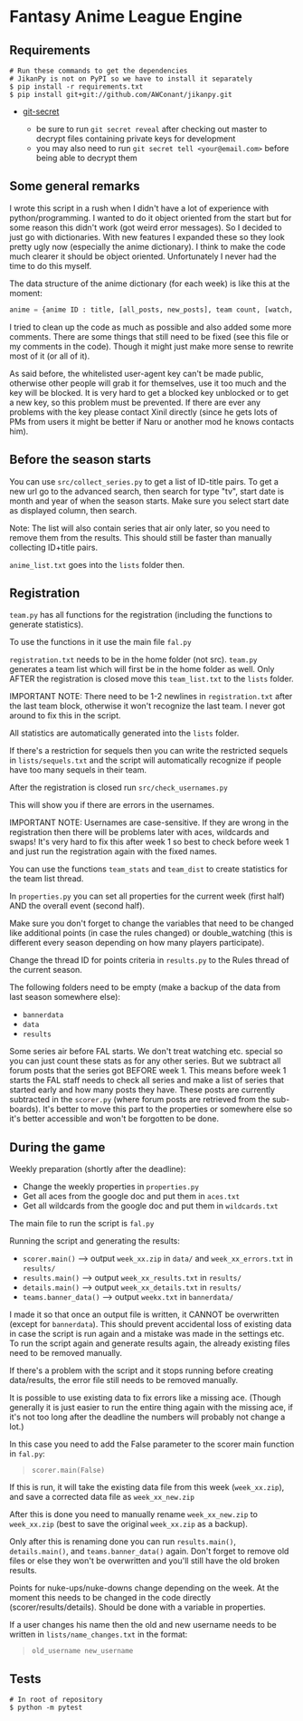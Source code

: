 # Fantasy Anime League Engine

## Requirements

```shell
# Run these commands to get the dependencies
# JikanPy is not on PyPI so we have to install it separately
$ pip install -r requirements.txt
$ pip install git+git://github.com/AWConant/jikanpy.git
```

* [git-secret](https://git-secret.io/)

  * be sure to run `git secret reveal` after checking out master to decrypt files containing private keys for development
  * you may also need to run `git secret tell <your@email.com>` before being able to decrypt them

## Some general remarks

I wrote this script in a rush when I didn't have a lot of experience with python/programming. I wanted to do it object oriented from the start but for some reason this didn't work (got weird error messages). So I decided to just go with dictionaries. With new features I expanded these so they look pretty ugly now (especially the anime dictionary). I think to make the code much clearer it should be object oriented. Unfortunately I never had the time to do this myself.

The data structure of the anime dictionary (for each week) is like this at the moment:

```python
anime = {anime ID : title, [all_posts, new_posts], team count, [watch, compl, drop, score, favs], [all_threads, new_threads], [[simulcasts], simulcast_score], license]}
```

I tried to clean up the code as much as possible and also added some more comments. There are some things that still need to be fixed (see this file or my comments in the code). Though it might just make more sense to rewrite most of it (or all of it).

As said before, the whitelisted user-agent key can't be made public, otherwise other people will grab it for themselves, use it too much and the key will be blocked. It is very hard to get a blocked key unblocked or to get a new key, so this problem must be prevented. If there are ever any problems with the key please contact Xinil directly (since he gets lots of PMs from users it might be better if Naru or another mod he knows contacts him).

## Before the season starts

You can use `src/collect_series.py` to get a list of ID-title pairs. To get a new url go to the advanced search, then search for type "tv", start date is month and year of when the season starts. Make sure you select start date as displayed column, then search.

Note: The list will also contain series that air only later, so you need to remove them from the results. This should still be faster than manually collecting ID+title pairs.

`anime_list.txt` goes into the `lists` folder then.

## Registration

`team.py` has all functions for the registration (including the functions to generate statistics).

To use the functions in it use the main file `fal.py`

`registration.txt` needs to be in the home folder (not src). `team.py` generates a team list which will first be in the home folder as well. Only AFTER the registration is closed move this `team_list.txt` to the `lists` folder.

IMPORTANT NOTE: There need to be 1-2 newlines in `registration.txt` after the last team block, otherwise it won't recognize the last team. I never got around to fix this in the script.

All statistics are automatically generated into the `lists` folder.

If there's a restriction for sequels then you can write the restricted sequels in `lists/sequels.txt` and the script will automatically recognize if people have too many sequels in their team.

After the registration is closed run `src/check_usernames.py`

This will show you if there are errors in the usernames.

IMPORTANT NOTE: Usernames are case-sensitive. If they are wrong in the registration then there will be problems later with aces, wildcards and swaps! It's very hard to fix this after week 1 so best to check before week 1 and just run the registration again with the fixed names.

You can use the functions `team_stats` and `team_dist` to create statistics for the team list thread.

In `properties.py` you can set all properties for the current week (first half) AND the overall event (second half).

Make sure you don't forget to change the variables that need to be changed like additional points (in case the rules changed) or double_watching (this is different every season depending on how many players participate).

Change the thread ID for points criteria in `results.py` to the Rules thread of the current season.

The following folders need to be empty (make a backup of the data from last season somewhere else):

* `bannerdata`
* `data`
* `results`

Some series air before FAL starts. We don't treat watching etc. special so you can just count these stats as for any other series. But we subtract all forum posts that the series got BEFORE week 1. This means before week 1 starts the FAL staff needs to check all series and make a list of series that started early and how many posts they have. These posts are currently subtracted in the `scorer.py` (where forum posts are retrieved from the sub-boards). It's better to move this part to the properties or somewhere else so it's better accessible and won't be forgotten to be done.

## During the game

Weekly preparation (shortly after the deadline):

* Change the weekly properties in `properties.py`
* Get all aces from the google doc and put them in `aces.txt`
* Get all wildcards from the google doc and put them in `wildcards.txt`

The main file to run the script is `fal.py`

Running the script and generating the results:

* `scorer.main()` --> output `week_xx.zip` in `data/` and `week_xx_errors.txt` in `results/`
* `results.main()` --> output `week_xx_results.txt` in `results/`
* `details.main()` --> output `week_xx_details.txt` in `results/`
* `teams.banner_data()` --> output `weekx.txt` in `bannerdata/`

I made it so that once an output file is written, it CANNOT be overwritten (except for `bannerdata`). This should prevent accidental loss of existing data in case the script is run again and a mistake was made in the settings etc. To run the script again and generate results again, the already existing files need to be removed manually.

If there's a problem with the script and it stops running before creating data/results, the error file still needs to be removed manually.

It is possible to use existing data to fix errors like a missing ace. (Though generally it is just easier to run the entire thing again with the missing ace, if it's not too long after the deadline the numbers will probably not change a lot.)

In this case you need to add the False parameter to the scorer main function in `fal.py`:

> `scorer.main(False)`

If this is run, it will take the existing data file from this week (`week_xx.zip`), and save a corrected data file as `week_xx_new.zip`

After this is done you need to manually rename `week_xx_new.zip` to `week_xx.zip` (best to save the original `week_xx.zip` as a backup).

Only after this is renaming done you can run `results.main()`, `details.main()`, and `teams.banner_data()` again. Don't forget to remove old files or else they won't be overwritten and you'll still have the old broken results.

Points for nuke-ups/nuke-downs change depending on the week. At the moment this needs to be changed in the code directly (scorer/results/details). Should be done with a variable in properties.

If a user changes his name then the old and new username needs to be written in `lists/name_changes.txt` in the format:

> `old_username new_username`

## Tests

```shell
# In root of repository
$ python -m pytest
```

